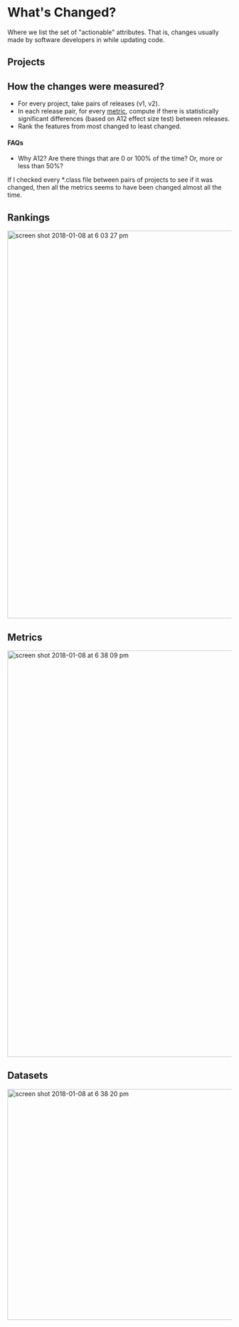 # What's Changed?

Where we list the set of "actionable" attributes. That is, changes usually made by software developers in while updating code.

## Projects

## How the changes were measured?

+ For every project, take pairs of releases (v1, v2).
+ In each release pair, for every [metric](https://github.com/rahlk/whats-changed#metrics), compute if there is statistically significant differences (based on A12 effect size test) between releases. 
+ Rank the features from most changed to least changed.

#### FAQs
+ Why A12? Are there things that are 0 or 100% of the time? Or, more or less than 50%?

If I checked every *.class file between pairs of projects to see if it was changed, then all the metrics seems to have been changed almost all the time. 

## Rankings

<img width="870" alt="screen shot 2018-01-08 at 6 03 27 pm" src="https://user-images.githubusercontent.com/1433964/34671808-eeb0c5ca-f4a1-11e7-9c11-46fb39cd12ab.png">

## Metrics
<img width="912" alt="screen shot 2018-01-08 at 6 38 09 pm" src="https://user-images.githubusercontent.com/1433964/34672122-37c84a52-f4a3-11e7-8616-173f7bb19d44.png">

## Datasets
<img width="518" alt="screen shot 2018-01-08 at 6 38 20 pm" src="https://user-images.githubusercontent.com/1433964/34672127-3cfaa542-f4a3-11e7-8b9d-31a3621b6179.png">



